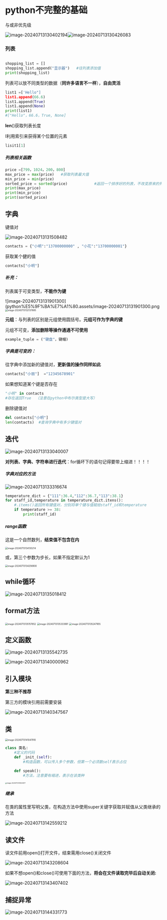 # python不完整的基础

与或非优先级

![image-20240713130402194](python%E5%9F%BA%E7%A1%80.assets/image-20240713130402194.png)![image-20240713130426083](python%E5%9F%BA%E7%A1%80.assets/image-20240713130426083.png)



### 列表

```python

shopping_list = []
shopping_list.append("显示器")   #往列表添加值
print(shopping_list)
```

列表可以放不同类型的数据（**同许多语言不一样**），**自由灵活**

```python
list1 =['Hello"]
list1.append(66.6)
list1.append(True)
list1.append(None)
print(list1)
#["Hello"，66.6，True, None]
```

**len**()获取列表长度

l利用索引来获得某个位置的元素

```python
lisit1[1]
```

##### 列表相关函数

```python
price =[799，1024，200，800]
max_price = max(price)   #获取列表最大值
min_price = min(price)
sorted_price = sorted(price)			#返回一个排序好的列表，不改变原来的列表
print(max_price)
print(min_price)
print(sorted_price)
```

## 字典

键值对

![image-20240713131508482](python%E5%9F%BA%E7%A1%80.assets/image-20240713131508482.png)

```python
contacts = {"小明":"13700000000" , "小花":"13700000001"}  

```

获取某个健的值

```python
contacts["小明"]
```



##### 补充：

列表属于可变类型，**不能作为键**

![image-20240713131901300](python%E5%9F%BA%E7%A1%80.assets/image-20240713131901300.png<img src="python%E5%9F%BA%E7%A1%80.assets/image-20240713132137885.png" alt="image-20240713132137885" style="zoom:50%;" />

**元组**：与列表的区别是元组使用圆括号。**元组可作为字典的键**

元组不可变，**添加删除等操作通通不可使用**

```python
example_tuple = ("键盘"，键帽)
```





##### 字典是可变的：

往字典中添加新的键值对，**更新值的操作同样如此**

```python
contacts["小丽"]  ="12345678901"
```

如果想知道某个键是否存在

```python
"小明" in contacts
#存在返回True  （注意在python中布尔类型是大写）
```

删除键值对

```python
del contacts["小明"]
len(contacts)  #查询字典中有多少键值对
```

## 迭代

![image-20240713133040007](python%E5%9F%BA%E7%A1%80.assets/image-20240713133040007.png)

**对列表、字典、字符串进行迭代**：for循坏下的语句记得要带上缩进！！！！



##### 字典对应的方法

![image-20240713133316674](python%E5%9F%BA%E7%A1%80.assets/image-20240713133316674.png)

```python
temperature_dict = {"111":36.4,"112":36.7,"113":38.1}
for staff_id,temperature in temperature_dict.itens():   
    #.items()返回所有键值对，分别将单个键与值赋给staff_id和temperature
    if temperature >= 38:
        print(staff_id)
```



##### range函数

这是一个自然数列，**结束值不包含在内**

<img src="python%E5%9F%BA%E7%A1%80.assets/image-20240713134130214.png" alt="image-20240713134130214" style="zoom:50%;" />

或，第三个参数为步长，如果不指定默认为1

<img src="python%E5%9F%BA%E7%A1%80.assets/image-20240713134256900.png" alt="image-20240713134256900" style="zoom:50%;" />

## while循环

![image-20240713135018412](python%E5%9F%BA%E7%A1%80.assets/image-20240713135018412.png)

## format方法

<img src="python%E5%9F%BA%E7%A1%80.assets/image-20240713135157652.png" alt="image-20240713135157652" style="zoom:50%;" />

<img src="python%E5%9F%BA%E7%A1%80.assets/image-20240713135333991.png" alt="image-20240713135333991" style="zoom:50%;" />

<img src="python%E5%9F%BA%E7%A1%80.assets/image-20240713135247955.png" alt="image-20240713135247955" style="zoom:50%;" />

## 定义函数

![image-20240713135542735](python%E5%9F%BA%E7%A1%80.assets/image-20240713135542735.png)

![image-20240713140000962](python%E5%9F%BA%E7%A1%80.assets/image-20240713140000962.png)

## 引入模块

**第三种不推荐**

第三方的模块引用前需要安装

![image-20240713140347567](python%E5%9F%BA%E7%A1%80.assets/image-20240713140347567.png)

## 类

<img src="python%E5%9F%BA%E7%A1%80.assets/image-20240713141047910.png" alt="image-20240713141047910" style="zoom:50%;" />

```python
class 类名:
    #定义的代码
    def _init_(self):
        #构造函数，可以传入多个参数，但第一个必须数self表示占位
    
    def speak():
        #方法，注意要有缩进，表示在该类种
```

<img src="python%E5%9F%BA%E7%A1%80.assets/image-20240713141634977.png" alt="image-20240713141634977" style="zoom:33%;" />

##### 继承

在类的属性里写明父类，在构造方法中使用super关键字获取并赋值从父类继承的方法

![image-20240713142559212](python%E5%9F%BA%E7%A1%80.assets/image-20240713142559212.png)

## 读文件

读文件前用open()打开文件，结束需用close()关闭文件

![image-20240713143208604](python%E5%9F%BA%E7%A1%80.assets/image-20240713143208604.png)

如果不想open()和close()可使用下面的方法，**将会在文件读取完毕后自动关闭:**

![image-20240713143407402](python%E5%9F%BA%E7%A1%80.assets/image-20240713143407402.png)

## 捕捉异常

![image-20240713144331773](python%E5%9F%BA%E7%A1%80.assets/image-20240713144331773.png)
